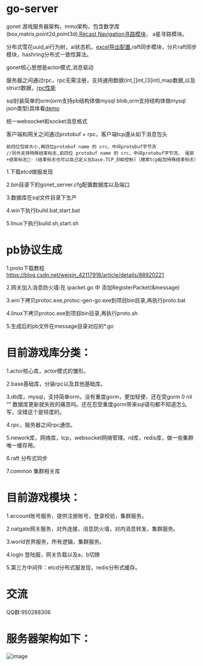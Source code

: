 # go-server
gonet 游戏服务器架构，mmo架构，包含数学库(box,matrix,point2d,point3d),[Recast Navigation寻路模块](https://blog.csdn.net/mango9126/article/details/79390543)，
a星寻路模块。

分布式雪花uuid,ai行为树，ai状态机，[excel导出配置](https://github.com/bobohume/gonet/tree/master/tool/data),raft同步模块，分片raft同步模块，hashring分布式一致性算法。

gonet核心思想是actor模式,消息驱动

服务器之间通过rpc，rpc无需注册，支持通用数据(int,[]int,[3]int),map数据,以及struct数据，[rpc性能](https://github.com/bobohume/gonet/blob/master/src/gonet/rpc/rpc_test.go)

sql封装简单的orm(orm支持pb结构体做mysql blob,orm支持结构体做mysql json类型)具体看[demo](https://github.com/bobohume/gonet/blob/master/src/gonet/db/db_test.go)

统一websocket和socket消息格式

客户端和网关之间通过protobuf + rpc，客户端tcp遵从如下消息包头

    前四位包体大小,再四位protobuf name 的 crc，中间protobuf字节流
    //另外支持特殊结束标志,前四位 protobuf name 的 crc，中间protobuf字节流， 尾部+结束标志💞♡ (结束标志也可以自己定义在base.TCP_END控制)（搜索tcp粘包特殊结束标志）


1.下载etcd做服发现

2.bin目录下的gonet_server.cfg配置数据库以及端口

3.数据库在sql文件目录下生产

4.win下执行build.bat,start.bat

5.linux下执行build.sh,start.sh

# pb协议生成

1.proto下载教程 https://blog.csdn.net/weixin_42117918/article/details/88920221

2.网关加入消息防火墙:在 ipacket.go 中 添加RegisterPacket(&message)

3.win下拷贝protoc.exe,protoc-gen-go.exe到项目bin目录,再执行proto.bat

4.linux下拷贝protoc.exe到项目bin目录,再执行proto.sh

5.生成后的pb文件在message目录对应的*.go


# 目前游戏库分类：

1.actor核心库，actor模式的雏形。

2.base基础库，分装rpc以及其他基础库。

3.db库，mysql，支持简单orm，没有重度gorm，更加轻便，还在受gorm 0 nil “” 数据库更新就失败的痛苦吗。还在忍受重度gorm带来sql语句都不知道怎么写，没错这个是轻度的。

4.rpc，服务器之间rpc通信。

5.nework库，网络库，tcp，websocket网络管理。rd库，redis库，做一些集群唯一缓存用。

6.raft 分布式同步

7.common 集群相关库



# 目前游戏模块：

1.account账号服务，提供注册账号，登录校验，集群服务。

2.natgate网关服务，对外连接，消息防火墙，对内消息转发，集群服务。

3.world世界服务，所有逻辑，集群服务。

4.login 登陆服，网关负载以及a，b切换

5.第三方中间件：etcd分布式服发现，redis分布式缓存。

# 交流

QQ群:950288306

# 服务器架构如下：
![image](https://github.com/bobohume/go-server/blob/master/框架.jpg)
